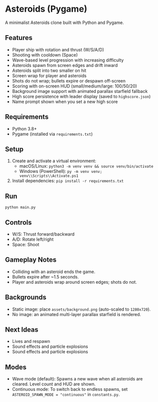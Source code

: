 Asteroids (Pygame)
===================

A minimalist Asteroids clone built with Python and Pygame.

Features
--------
- Player ship with rotation and thrust (W/S/A/D)
- Shooting with cooldown (Space)
- Wave-based level progression with increasing difficulty
- Asteroids spawn from screen edges and drift inward
- Asteroids split into two smaller on hit
- Screen wrap for player and asteroids
- Shots do not wrap; bullets expire or despawn off-screen
- Scoring with on-screen HUD (small/medium/large: 100/50/20)
- Background image support with animated parallax starfield fallback
 - High score persistence with leader display (saved to `highscore.json`)
 - Name prompt shown when you set a new high score

Requirements
------------
- Python 3.8+
- Pygame (installed via `requirements.txt`)

Setup
-----
1. Create and activate a virtual environment:
   - macOS/Linux: `python3 -m venv venv && source venv/bin/activate`
   - Windows (PowerShell): `py -m venv venv; venv\\Scripts\\Activate.ps1`
2. Install dependencies: `pip install -r requirements.txt`

Run
---
`python main.py`

Controls
--------
- W/S: Thrust forward/backward
- A/D: Rotate left/right
- Space: Shoot

Gameplay Notes
--------------
- Colliding with an asteroid ends the game.
- Bullets expire after ~1.5 seconds.
- Player and asteroids wrap around screen edges; shots do not.

Backgrounds
-----------
- Static image: place `assets/background.png` (auto-scaled to `1280x720`).
- No image: an animated multi-layer parallax starfield is rendered.

Next Ideas
----------
- Lives and respawn
- Sound effects and particle explosions
 - Sound effects and particle explosions

Modes
-----
- Wave mode (default): Spawns a new wave when all asteroids are cleared. Level count and HUD are shown.
- Continuous mode: To switch back to endless spawns, set `ASTEROID_SPAWN_MODE = "continuous"` in `constants.py`.
